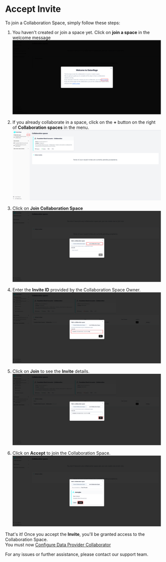 # Accept Invite

To join a Collaboration Space, simply follow these steps:

1. You haven't created or join a space yet. Click on **join a space** in the welcome message 
![screenshot of the datavillage dashboard](img/01_welcome_message.png)

2. If you already collaborate in a space, click on the **+** button on the right of **Collaboration spaces** in the menu.   
![screenshot of the datavillage dashboard](img/dashboard_create_space.png)

3. Click on **Join Collaboration Space**
![screenshot of the datavillage dashboard](img/18_join_data_provider.png)

4. Enter the **Invite ID** provided by the Collaboration Space Owner.
![screenshot of the datavillage dashboard](img/join_invite_code_provider.png)

5. Click on **Join** to see the **Invite** details.
![screenshot of the datavillage dashboard](img/join_invite_code_provider_click.png)

5. Click on **Accept** to join the Collaboration Space.  
![screenshot of the datavillage dashboard](img/19_join_dataprovider_invite_info.png)

That's it! Once you accept the **Invite**, you'll be granted access to the Collaboration Space.  
You must now [Configure Data Provider Collaborator](/docs/user-manual/data-provider/configure-data-provider)

For any issues or further assistance, please contact our support team.
